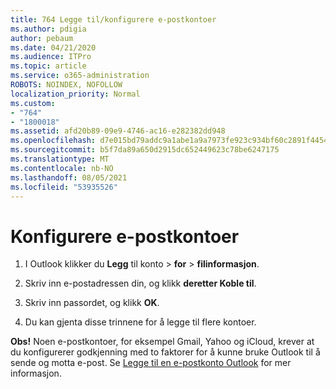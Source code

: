 ```yaml
---
title: 764 Legge til/konfigurere e-postkontoer
ms.author: pdigia
author: pebaum
ms.date: 04/21/2020
ms.audience: ITPro
ms.topic: article
ms.service: o365-administration
ROBOTS: NOINDEX, NOFOLLOW
localization_priority: Normal
ms.custom:
- "764"
- "1800018"
ms.assetid: afd20b89-09e9-4746-ac16-e282382dd948
ms.openlocfilehash: d7e015bd79addc9a1abe1a9a7973fe923c934bf60c2891f4454c13622a2b8a9f
ms.sourcegitcommit: b5f7da89a650d2915dc652449623c78be6247175
ms.translationtype: MT
ms.contentlocale: nb-NO
ms.lasthandoff: 08/05/2021
ms.locfileid: "53935526"
---
```

# <a name="set-up-email-accounts"></a>Konfigurere e-postkontoer

1. I Outlook klikker du **Legg** til konto  >  **for**  >  **filinformasjon**.

2. Skriv inn e-postadressen din, og klikk **deretter Koble til**.

3. Skriv inn passordet, og klikk **OK**.

4. Du kan gjenta disse trinnene for å legge til flere kontoer.

**Obs!** Noen e-postkontoer, for eksempel Gmail, Yahoo og iCloud, krever at du konfigurerer godkjenning med to faktorer for å kunne bruke Outlook til å sende og motta e-post. Se [Legge til en e-postkonto Outlook](https://support.office.com/article/6e27792a-9267-4aa4-8bb6-c84ef146101b.aspx) for mer informasjon.
  